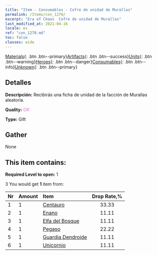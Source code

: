```yaml
---
title: "Item - Consumables - Cofre de unidad de Murallas"
permalink: /Items/con_1270/
excerpt: "Era of Chaos  Cofre de unidad de Murallas"
last_modified_at: 2021-04-16
locale: es
ref: "con_1270.md"
toc: false
classes: wide
---
```

 [Materials](/es/Items/){: .btn .btn--primary}[Artifacts](/es/Items/Artifacts/){: .btn .btn--success}[Units](/es/Items/Units/){: .btn .btn--warning}[Heroes](/es/Items/Heroes/){: .btn .btn--danger}[Consumables](/es/Items/Consumables/){: .btn .btn--info}[Unknown](/es/Items/Unknown/){: .btn .btn--primary}

## Detalles
 **Descripción:** Recibirás una ficha de unidad de la facción de Murallas aleatoria.

 **Quality:** <span style="color: #DA70D6">OK</span>

 **Type:** Gift

## Gather

  None

## This item contains:

 **Required Level to open:** 1

 3 You would get **1** item  from:

  | Nr | Amount |     Item    | Drop Rate,% |
  |:---|:-------|:------------|:---------:|
  | 1 | 1 | [Centauro](/es/Items/unt_199/) | 33.33 | 
  | 2 | 1 | [Enano](/es/Items/unt_200/) | 11.11 | 
  | 3 | 1 | [Elfa del Bosque](/es/Items/unt_201/) | 11.11 | 
  | 4 | 1 | [Pegaso](/es/Items/unt_202/) | 22.22 | 
  | 5 | 1 | [Guardia Dendroide](/es/Items/unt_203/) | 11.11 | 
  | 6 | 1 | [Unicornio](/es/Items/unt_204/) | 11.11 | 
